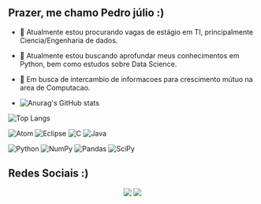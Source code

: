 ## Prazer, me chamo Pedro júlio :)
- 🔭 Atualmente estou procurando vagas de estágio em TI, principalmente Ciencia/Engenharia de dados.
- 🌱 Atualmente estou buscando aprofundar meus conhecimentos em Python, bem como estudos sobre Data Science.
- 🤔 Em busca de intercambio de informacoes para crescimento mútuo na area de Computacao.

- ![Anurag's GitHub stats](https://github-readme-stats.vercel.app/api?username=pedro0102-hyand&show_icons=true&theme=radical)


![Top Langs](https://github-readme-stats.vercel.app/api/top-langs/?username=pedro0102-hyand&hide_progress=true)

![Atom](https://img.shields.io/badge/Atom-%2366595C.svg?style=for-the-badge&logo=atom&logoColor=white)   ![Eclipse](https://img.shields.io/badge/Eclipse-FE7A16.svg?style=for-the-badge&logo=Eclipse&logoColor=white)
![C](https://img.shields.io/badge/c-%2300599C.svg?style=for-the-badge&logo=c&logoColor=white)   ![Java](https://img.shields.io/badge/java-%23ED8B00.svg?style=for-the-badge&logo=openjdk&logoColor=white)

![Python](https://img.shields.io/badge/python-3670A0?style=for-the-badge&logo=python&logoColor=ffdd54)  ![NumPy](https://img.shields.io/badge/numpy-%23013243.svg?style=for-the-badge&logo=numpy&logoColor=white)     ![Pandas](https://img.shields.io/badge/pandas-%23150458.svg?style=for-the-badge&logo=pandas&logoColor=white)     ![SciPy](https://img.shields.io/badge/SciPy-%230C55A5.svg?style=for-the-badge&logo=scipy&logoColor=%white)


## Redes Sociais :) 

<div align="center">
 
  <a href="https://www.instagram.com/ped4o_julio/" target="_blank"><img src="https://img.shields.io/badge/-Instagram-%23E4405F?style=for-the-badge&logo=instagram&logoColor=white" target="_blank"></a>
  <a href="https://www.linkedin.com/in/juliopedro21/" target="_blank"><img src="https://img.shields.io/badge/-LinkedIn-%230077B5?style=for-the-badge&logo=linkedin&logoColor=white" target="_blank"></a> 

